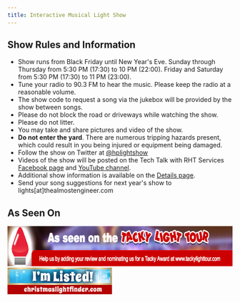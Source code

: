 ```yaml
---
title: Interactive Musical Light Show
---
```


## Show Rules and Information

* Show runs from Black Friday until New Year's Eve. Sunday through Thursday from 5:30 PM (17:30) to 10 PM (22:00). Friday and Saturday from 5:30 PM (17:30) to 11 PM (23:00).
* Tune your radio to 90.3 FM to hear the music. Please keep the radio at a reasonable volume.
* The show code to request a song via the jukebox will be provided by the show between songs.
* Please do not block the road or driveways while watching the show.
* Please do not litter.
* You may take and share pictures and video of the show.
* **Do not enter the yard**. There are numerous tripping hazards present, which could result in you being injured or equipment being damaged.
* Follow the show on Twitter at <a href="https://twitter.com/hplightshow" target="_blank">@hplightshow</a>
* Videos of the show will be posted on the Tech Talk with RHT Services [Facebook page](https://www.facebook.com/profile.php?id=100089303142244) and [YouTube channel](https://www.youtube.com/channel/UC4xp-TEEIAL-4XtMVvfRaQw?sub_confirmation=1).
* Additional show information is available on the [Details page](/details).
* Send your song suggestions for next year's show to lights[at]thealmostengineer.com

## As Seen On

<a target="_blank" href="https://www.tackylighttour.com/christmas-lights/hp-light-show" title= "HP Light Show Christmas lights">
<img src="/images/tackylighttour.jpg" height='90' width='728' alt='Tacky Light Tour' />
</a>

<a target="_blank" href="https://www.christmaslightfinder.com/displays/display-details/?id=4278" title="Original Christmas Light Finder">
<img src="/images/christmaslightfinder.jpg" alt="Christmas Light Finder" />
</a>

